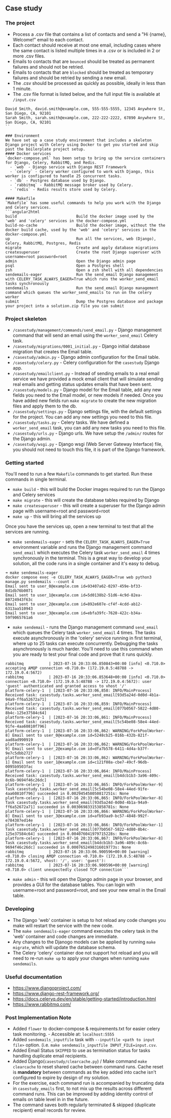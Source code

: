 ## Case study

### The project
- Process a .csv file that contains a list of contacts and send a "Hi {name}, Welcome!" email to each contact.
- Each contact should receive at most one email, including cases where the same contact is listed multiple times in a .csv or is included in 2 or more .csv files.
- Emails to contacts that are `bounced` should be treated as permanent failures and should not be retried.
- Emails to contacts that are `blocked` should be treated as temporary failures and should be retried by sending a new email.
- The .csv should be processed as quickly as possible, ideally in less than 1 minute.
- The .csv file format is listed below, and the full input file is available at `/input.csv`
```
David Smith, david.smith@example.com, 555-555-5555, 12345 Anywhere St, San Diego, CA, 92101
Sarah Smith, sarah.smith@example.com, 222-222-2222, 67890 Anywhere St, San Diego, CA, 92101
``

### Environment
We have set up a case study environment that includes a skeleton Django project with Celery using Docker to get you started and skip past the boilerplate project setup.
#### Docker services
`docker-compose.yml` has been setup to bring up the service containers for Django, Celery, RabbitMQ, and Redis.
  - `web` - Django service with Django REST Framework
  - `celery` - Celery worker configured to work with Django, this worker is configured to handle 25 concurrent tasks.
  - `db` - Postgres database used by Django.
  - `rabbitmq` - RabbitMQ message broker used by Celery.
  - `redis` - Redis results store used by Celery.

#### Makefile
`Makefile` has some useful commands to help you work with the Django and Celery services.
```angular2html
build                          Build the docker image used by the 'web' and 'celery' services in the docker-compose.yml
build-no-cache                 Build the docker image, without the the docker build cache, used by the 'web' and 'celery' services in the docker-compose.yml
up                             Run all the services, web (Django), Celery, RabbitMQ, Postgres, Redis
migrate                        Create and apply database migrations
createsuperuser                Create the root Django superuser with username=root password=root
admin                          Open the Django admin page
psql                           Open a Postgres shell
zsh                            Open a zsh shell with all dependencies
sendemails-eager               Run the send_email Django management with CELERY_TASK_ALWAYS_EAGER=True which runs the worker_send_email tasks synchronously
sendemails                     Run the send_email Django management command which queues the worker_send_emails to run on the celery worker
submit                         Dump the Postgres database and package your project into a solution.zip file you can submit
```

### Project skeleton
- `/casestudy/management/commands/send_email.py` - Django management command that will send an email using the `worker_send_email` Celery task.
- `/casestudy/migrations/0001_initial.py` - Django initial database migration that creates the Email table.
- `/casestudy/admin.py` - Django admin configuration for the Email table.
- `/casestudy/celery.py` - Celery configuration for the `casestudy` Django app.
- `/casestudy/emailclient.py` - Instead of sending emails to a real email service we have provided a mock email client that will simulate sending real emails and getting status updates emails that have been sent.
- `/casestudy/models.py` - Django model for the Email table, add any new fields you need to the Email model, or new models if needed. Once you have added new fields run `make migrate` to create the new migration files and apply them to the db.
- `/casestudy/settings.py` - Django settings file, with the default settings for the project. You can add any new settings you need to this file.
- `/casestudy/tasks.py` - Celery tasks. We have defined a `worker_send_email` task, you can add any new tasks you need to this file.
- `/casestudy/urls.py` - Django urls. We have setup the `/admin/` routes for the Django admin. 
- `/casestudy/wsgi.py` - Django wsgi (Web Server Gateway Interface) file, you should not need to touch this file, it is part of the Django framework.

### Getting started
You'll need to run a few `Makefile` commands to get started. Run these commands in single terminal.
- `make build` - this will build the Docker images required to run the Django and Celery services
- `make migrate` - this will create the database tables required by Django
- `make createsuperuser` - this will create a superuser for the Django admin page with username=root and password=root
- `make up` - this will bring all the services up

Once you have the services up, open a new terminal to test that all the services are running.

- `make sendemails-eager` - sets the `CELERY_TASK_ALWAYS_EAGER=True` environment variable and runs the Django management command `send_email` which executes the Celery task `worker_send_email` 4 times synchronously in the terminal. This is a great way to develop your solution, all the code runs in a single container and it's easy to debug.
```
➜ make sendemails-eager
docker compose exec -e CELERY_TASK_ALWAYS_EAGER=True web python3 manage.py sendemails --count 4
Email sent to user_0@example.com id=93407a62-0297-459e-bf33-8d1db76b0071
Email sent to user_1@example.com id=5d0138b2-51d6-4c9d-82ea-80724943f63c
Email sent to user_2@example.com id=892e607e-cf4f-4cdd-ab12-6313aa510943
Email sent to user_3@example.com id=ebfa39fc-7620-422c-b34a-59f9065761a6
```

- `make sendemail` - runs the Django management command `send_email` which queues the Celery task `worker_send_email` 4 times. 
The tasks execute asynchronously in the 'celery' service running in first terminal, where up to 25 tasks can execute concurrently.
Debugging the tasks asynchronously is much harder. You'll need to use this command when you are ready to test your final code and prove that it runs quickly.
```
rabbitmq           | 2023-07-16 20:33:06.850843+00:00 [info] <0.710.0> accepting AMQP connection <0.710.0> (172.19.0.5:48788 -> 172.19.0.4:5672)
rabbitmq           | 2023-07-16 20:33:06.853648+00:00 [info] <0.710.0> connection <0.710.0> (172.19.0.5:48788 -> 172.19.0.4:5672): user 'guest' authenticated and granted access to vhost '/'
platform-celery-1  | [2023-07-16 20:33:06,858: INFO/MainProcess] Received task: casestudy.tasks.worker_send_email[93d5a24d-0d0d-4b1a-94a9-ff6a52672a71]
platform-celery-1  | [2023-07-16 20:33:06,859: INFO/MainProcess] Received task: casestudy.tasks.worker_send_email[077b0567-5822-4d80-8b4c-125e37584c64]
platform-celery-1  | [2023-07-16 20:33:06,861: INFO/MainProcess] Received task: casestudy.tasks.worker_send_email[5c54be08-58e4-44ed-91fe-4aa60810f796]
platform-celery-1  | [2023-07-16 20:33:06,862: WARNING/ForkPoolWorker-8] Email sent to user_0@example.com id=5248cb25-016b-432b-821f-aad8ad990919
platform-celery-1  | [2023-07-16 20:33:06,862: WARNING/ForkPoolWorker-9] Email sent to user_2@example.com id=dfa7b578-6411-4d4a-b37f-9e7c5dbb2727
platform-celery-1  | [2023-07-16 20:33:06,862: WARNING/ForkPoolWorker-1] Email sent to user_1@example.com id=c121f08a-cbe7-49cf-96db-0095b9503fac
platform-celery-1  | [2023-07-16 20:33:06,864: INFO/MainProcess] Received task: casestudy.tasks.worker_send_email[b4dcb1b3-3a96-409c-8c6b-9694f46c26dc]
platform-celery-1  | [2023-07-16 20:33:06,865: INFO/ForkPoolWorker-9] Task casestudy.tasks.worker_send_email[5c54be08-58e4-44ed-91fe-4aa60810f796] succeeded in 0.002945458050817251s: None
platform-celery-1  | [2023-07-16 20:33:06,865: INFO/ForkPoolWorker-8] Task casestudy.tasks.worker_send_email[93d5a24d-0d0d-4b1a-94a9-ff6a52672a71] succeeded in 0.003069833153858781s: None
platform-celery-1  | [2023-07-16 20:33:06,866: WARNING/ForkPoolWorker-8] Email sent to user_3@example.com id=afb93aa9-bc57-4848-992f-e784387ed14e
platform-celery-1  | [2023-07-16 20:33:06,866: INFO/ForkPoolWorker-1] Task casestudy.tasks.worker_send_email[077b0567-5822-4d80-8b4c-125e37584c64] succeeded in 0.004076041979715228s: None
platform-celery-1  | [2023-07-16 20:33:06,867: INFO/ForkPoolWorker-8] Task casestudy.tasks.worker_send_email[b4dcb1b3-3a96-409c-8c6b-9694f46c26dc] succeeded in 0.0007652498316019773s: None
rabbitmq           | 2023-07-16 20:33:06.900596+00:00 [warning] <0.710.0> closing AMQP connection <0.710.0> (172.19.0.5:48788 -> 172.19.0.4:5672, vhost: '/', user: 'guest'):
rabbitmq           | 2023-07-16 20:33:06.900596+00:00 [warning] <0.710.0> client unexpectedly closed TCP connection```
```

- `make admin` - this will open the Django admin page in your browser, and provides a GUI for the database tables. You can login with username=root and password=root, and see your new email in the Email table.

### Developing
- The Django 'web' container is setup to hot reload any code changes you make will restart the service with the new code.
- The `make sendemails-eager` command executes the celery task in the 'web' container and code changes are immediate.
- Any changes to the Djanogo models can be applied by running `make migrate`, which will update the database schema. 
- The Celery 'celery' container doe not support hot reload and you will need to re-run `make up` to apply your changes when running `make sendemails`. 

### Useful documentation
- https://www.djangoproject.com/ 
- https://www.django-rest-framework.org/
- https://docs.celeryq.dev/en/stable/getting-started/introduction.html
- https://www.rabbitmq.com/

### Post Implementation Note ###
- Added `flower` to docker-compose & requirements.txt for easier celery task monitoring. - Accessible at: `localhost:5555`
- Added `sendemails_inputfile` task with `--inputfile <path to input file>` option. (i.e. `make sendemails_inputfile INPUT_FILE=input.csv`.
- Added Email Status `SKIPPED` to use as termination status for tasks handling duplicate email recipients.
- Added Django(`casestudy/clearcache.py`) / Make command `make clearcache` to reset shared cache between command runs. 
Cache reset is **mandatory** between commands as the key added into cache isn't configured to expire by design of my solution.
- For the exercise, each command run is accompanied by truncating data in `casestudy_emails` first, to not mix up the results across different command runs. This can be improved by adding identity control of emails on table level in in the future.
- The command saves both regularly terminated & skipped (duplicate recipient) email records for review.